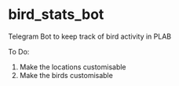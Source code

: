 # bird_stats_bot
Telegram Bot to keep track of bird activity in PLAB

To Do:

1. Make the locations customisable
2. Make the birds customisable
